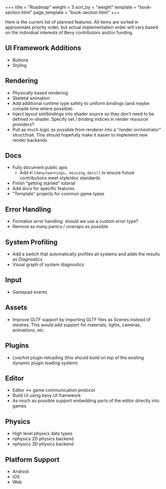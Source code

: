 +++
title = "Roadmap"
weight = 3
sort_by = "weight"
template = "book-section.html"
page_template = "book-section.html"
+++


Here is the current list of planned features. All items are sorted in approximate priority order, but actual implementation order will vary based on the individual interests of Bevy contributors and/or funding.

## UI Framework Additions

* Buttons
* Styling

## Rendering

* Physically based rendering
* Skeletal animation
* Add additional runtime type safety to uniform bindings (and maybe compile time where possible)
* Inject layout set/bindings into shader source so they don't need to be defined in-shader. Specify set / binding indices in render resource providers?
* Pull as much logic as possible from renderer into a "render orchestrator" struct/trait. This should hopefully make it easier to implement new render backends

## Docs

* Fully document public apis
    * Add ```#![deny(warnings, missing_docs)]``` to ensure future contributions meet style/doc standards
* Finish "getting started" tutorial
* Add docs for specific features
* "Template" projects for common game types

## Error Handling

* Formalize error handling: should we use a custom error type?
* Remove as many panics / unwraps as possible

## System Profiling

* Add a switch that automatically profiles all systems and adds the results as Diagnostics
* Visual graph of system diagnostics

## Input

* Gamepad events

## Assets

* Improve GLTF support by importing GLTF files as Scenes instead of meshes. This would add support for materials, lights, cameras, animations, etc.

## Plugins

* Live/hot plugin reloading (this should build on top of the existing dynamic plugin loading system)

## Editor

* Editor <-> game communication protocol
* Build UI using bevy UI framework
* As much as possible support embedding parts of the editor directly into games

## Physics

* High level physics data types
* nphysics 2D physics backend
* nphysics 3D physics backend

## Platform Support

* Android
* iOS
* Web